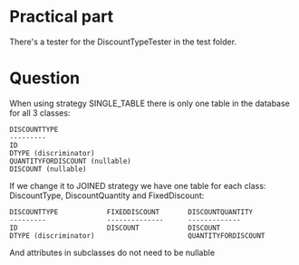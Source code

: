 # Practical part

There's a tester for the DiscountTypeTester in the test folder.

# Question

When using strategy SINGLE_TABLE there is only one table in the database for all 3 classes:

    DISCOUNTTYPE
    ---------
    ID
    DTYPE (discriminator)
    QUANTITYFORDISCOUNT (nullable)
    DISCOUNT (nullable)
    
 
If we change it to JOINED strategy we have one table for each class: DiscountType, DiscountQuantity and FixedDiscount:

    DISCOUNTTYPE            FIXEDDISCOUNT       DISCOUNTQUANTITY
    ---------               --------------      -------------
    ID                      DISCOUNT            DISCOUNT
    DTYPE (discriminator)                       QUANTITYFORDISCOUNT
    
And attributes in subclasses do not need to be nullable
